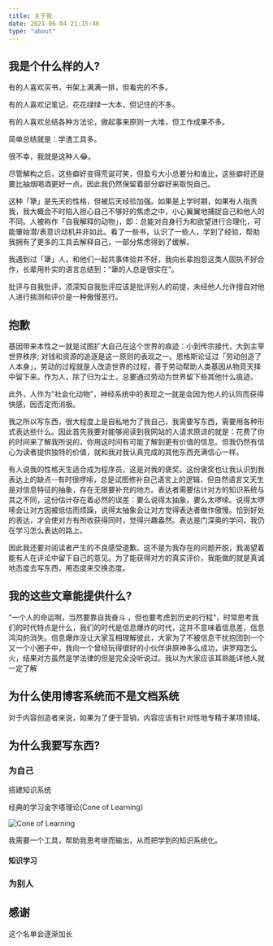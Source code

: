 ```yaml
---
title: 关于我
date: 2021-06-04 21:15:46
type: "about"
---
```


## 我是个什么样的人?

有的人喜欢买书，书架上满满一排，但看完的不多。

有的人喜欢记笔记，花花绿绿一大本，但记住的不多。

有的人喜欢总结各种方法论，做起事来原则一大堆，但工作成果不多。

简单总结就是：学渣工具多。

很不幸，我就是这种人😂。

尽管解构之后，这些癖好变得荒诞可笑，但盈亏大小总要分和谁比，这些癖好还是要比抽烟喝酒更好一点。因此我仍然保留着部分癖好来取悦自己。

这种「犟」是先天的性格，但被后天经验加强。如果是上学时期，如果有人指责我，我大概会不时陷入担心自己不够好的焦虑之中，小心翼翼地捕捉自己和他人的不同。人被称作「自我解释的动物」，即：总能对自身行为和欲望进行合理化，可能肇始潜/表意识动机并非如此。看了一些书，认识了一些人，学到了经验，帮助我拥有了更多的工具去解释自己，一部分焦虑得到了缓解。

我遇到过「犟」人，和他们一起共事体验并不好，我向长辈抱怨这类人固执不好合作，长辈用朴实的语言总结到：“犟的人总是很实在”。

批评与自我批评，须深知自我批评应该是批评别人的前提，未经他人允许擅自对他人进行揣测和评价是一种傲慢恶行。

## 抱歉

基因带来本性之一就是试图扩大自己在这个世界的痕迹：小到传宗接代，大到主宰世界秩序; 对钱和资源的追逐是这一原则的表现之一。恩格斯论证过「劳动创造了人本身」，劳动的过程就是人改造世界的过程，善于劳动帮助人类基因从物竞天择中留下来。作为人，除了归为尘土，总要通过劳动为世界留下些其他什么痕迹。

此外，人作为"社会化动物"，神经系统中的表现之一就是会因为他人的认同而获得快感，因否定而消极。

我之所以写东西，很大程度上是自私地为了我自己，我需要写东西，需要用各种形式表达些什么。因此首先我要对能够阅读到我网站的人请求原谅的就是：花费了你的时间来了解我所说的，你用这时间有可能了解到更有价值的信息。但我仍然有信心为读者提供独特的价值，就和我对我认真完成的其他东西充满信心一样。

有人说我的性格天生适合成为程序员，这是对我的褒奖。这份褒奖也让我认识到我表达上的缺点--有时很啰嗦，总是试图修补自己语言上的逻辑，但自然语言又天生是对信息特征的抽象，存在无限要补充的地方。表达者需要估计对方的知识系统与其之不同，这份估计存在着必然的误差：要么说得太抽象，要么太啰嗦。说得太啰嗦会让对方因被低估而烦躁，说得太抽象会让对方觉得表达者做作傲慢。恰到好处的表达，才会使对方有所收获得同时，觉得兴趣盎然。表达是门深奥的学问，我仍在学习怎么表达的路上。

因此我还要对阅读者产生的不良感受道歉。这不是为我存在的问题开脱，我渴望着能有人在评论中留下自己的意见。为了能获得对方的真实评价，我能做的就是真诚地态度去写东西，用态度来交换态度。

## 我的这些文章能提供什么?

"一个人的命运啊，当然要靠自我奋斗 ，但也要考虑到历史的行程"，时常思考我们的时代特点是什么，我们的时代是信息爆炸的时代，这并不意味着信息差，信息鸿沟的消失。信息爆炸没让大家互相理解彼此，大家为了不被信息干扰抱团到一个又一个小圈子中，我向一个曾经玩得很好的小伙伴讲原神多么成功，讲罗翔怎么火，结果对方虽然是学法律的但是完全没听说过。我以为大家应该耳熟能详他人就一定了解

## 为什么使用博客系统而不是文档系统

对于内容创造者来说，如果为了便于营销，内容应该有针对性地专精于某项领域。

## 为什么我要写东西?

### 为自己

搭建知识系统

经典的学习金字塔理论(Cone of Learning)

![Cone of Learning](cone_of_learning。png)

我需要一个工具，帮助我思考继而输出，从而把学到的知识系统化。

#### 知识学习

### 为别人

## 感谢

这个名单会逐渐加长
